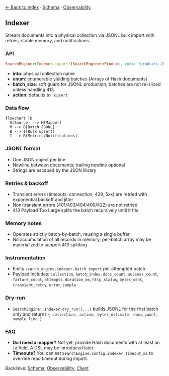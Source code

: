 [← Back to Index](./index.md) · [Schema](./schema.md) · [Observability](./observability.md)

## Indexer

Stream documents into a physical collection via JSONL bulk import with retries, stable memory, and notifications.

### API

```ruby
SearchEngine::Indexer.import!(SearchEngine::Product, into: "products_20251001_010203_001", enum: enumerable_batches, batch_size: 2000)
```

- **into**: physical collection name
- **enum**: enumerable yielding batches (Arrays of Hash documents)
- **batch_size**: soft guard for JSONL production; batches are not re-sliced unless handling 413
- **action**: defaults to `:upsert`

### Data flow

```mermaid
flowchart TD
  S[Source] --> M[Mapper]
  M --> B[Batch JSONL]
  B --> I[Bulk upsert]
  I --> R[Metrics/Notifications]
```

### JSONL format

- One JSON object per line
- Newline between documents; trailing newline optional
- Strings are escaped by the JSON library

### Retries & backoff

- Transient errors (timeouts, connection, 429, 5xx) are retried with exponential backoff and jitter
- Non-transient errors (401/403/404/400/422) are not retried
- 413 Payload Too Large splits the batch recursively until it fits

### Memory notes

- Operates strictly batch-by-batch, reusing a single buffer
- No accumulation of all records in memory; per-batch array may be materialized to support 413 splitting

### Instrumentation

- Emits `search_engine.indexer.batch_import` per attempted batch
- Payload includes: `collection`, `batch_index`, `docs_count`, `success_count`, `failure_count`, `attempts`, `duration_ms`, `http_status`, `bytes_sent`, `transient_retry`, `error_sample`

### Dry-run

- `SearchEngine::Indexer.dry_run!(...)` builds JSONL for the first batch only and returns `{ collection, action, bytes_estimate, docs_count, sample_line }`

### FAQ

- **Do I need a mapper?** Not yet; provide Hash documents with at least an `id` field. A DSL may be introduced later.
- **Timeouts?** You can set `SearchEngine.config.indexer.timeout_ms` to override read timeout during import.

Backlinks: [Schema](./schema.md), [Observability](./observability.md), [Client](./client.md)
